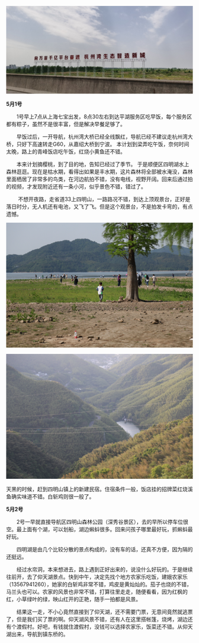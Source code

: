 ![IMG_20210501_113501.jpg.small.jpg](/pics/20210501/IMG_20210501_113501.jpg.small.jpg)

**5月1号**

&#8195;&#8195;1号早上7点从上海七宝出发，8点30左右到达平湖服务区吃早饭，每个服务区都有粽子，虽然不是很丰富，但是解决早餐足够了。


&#8195;&#8195;早饭过后，一开导航，杭州湾大桥已经全线飘红，导航已经不建议走杭州湾大桥，只好下高速转走G60，从嘉绍大桥到宁波。 本计划到梁弄吃午饭，奈何时间太晚，路上的青峰饭店吃午饭，红烧小黄鱼还不错。


&#8195;&#8195;本来计划摘樱桃，到了目的地，告知已经过了季节。 于是顺便区四明湖水上森林逛逛。现在是枯水期，看得出如果是丰水期，这片森林将全部被水淹没，森林里面栖居了非常多的鸟类，在河边航拍不错，没有电线，视野开阔。回来后通过拍的视频，才发现附近还有一条小河，似乎景色不错，错过了。


&#8195;&#8195; 不想开夜路，走省道33上四明山，一路路况不错，到达上顶观景台，正好是落日时分，无人机还有电池，又飞了飞。但是这个观景台，不是拍发卡弯的，有点遗憾。



![IMG_20210501_113501.jpg.small.jpg](/pics/20210501/IMG_3797.JPG.small.jpg)
 
![IMG_20210501_113501.jpg.small.jpg](/pics/20210501/IMG_3908.JPG.small.jpg)

天黑的时候，赶到四明山镇上的新建民宿。住宿条件一般，饭店挂的招牌菜红烧溪鱼确实味道不错。白斩鸡则很一般了。

**5月2号**

&#8195;&#8195;2号一早就直接导航区四明山森林公园（深秀谷景区），去的早所以停车位很空。最上面有个湖，可以划船，湖边蝌蚪很多。回来问孩子哪里最好玩，抓蝌蚪最好玩。


&#8195;&#8195;四明湖是由几个比较分散的景点构成的，没有车的话，还真不方便，因为隔的还挺远。


&#8195;&#8195;经过水帘洞，本来想进去，路上遇到正好出来的，说没什么好玩的。于是继续往前开，去了仰天湖景点。快到中午，决定先找个地方农家乐吃饭，建娥农家乐（13567941260），她家的白斩鸡非常不错，鸡皮是黄灿灿的。茄子也烧的不错，马兰头也可以。农家的风景也非常不错，打算往里走走，随便看看，因为红枫的红，小草绿叶的绿，映山红开的正艳，随手一拍都是风景。


&#8195;&#8195;结果这一走，不小心竟然直接到了仰天湖，还不需要门票，无意间竟然就逃票了，但是我们买了票的啊。仰天湖风景不错，还有人在这里搭帐篷，烧烤，湖边还有个渡假村。好吧，有钱就住渡假村，没钱可以选择农家乐，饭菜还不错。从仰天湖出来，导航到镇东桥的。


